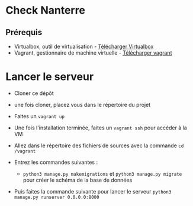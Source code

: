 # Check Nanterre 

## Prérequis
* Virtualbox, outil de virtualisation - [Télécharger Virtualbox](https://www.virtualbox.org/wiki/Downloads)
* Vagrant, gestionnaire de machine virtuelle - [Télécharger vagrant](https://www.vagrantup.com/downloads.html)

# Lancer le serveur

* Cloner ce dépôt
* une fois cloner, placez vous dans le répertoire du projet
* Faites un `vagrant up`
* Une fois l'installation terminée, faites un `vagrant ssh` pour accéder à la VM
* Allez dans le répertoire des fichiers de sources avec la commande `cd /vagrant`
* Entrez les commandes suivantes :
  - `python3 manage.py makemigrations` et `python3 manage.py migrate` pour créer le schéma de la base de données

* Puis faites la commande suivante pour lancer le serveur `python3 manage.py runserver 0.0.0.0:8000`
